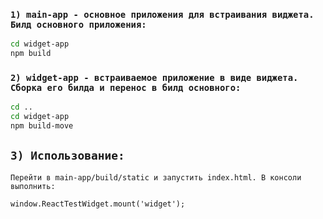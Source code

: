 ### `1) main-app - основное приложения для встраивания виджета. Билд основного приложения:`

```bash
cd widget-app
npm build
```

### `2) widget-app - встраиваемое приложение в виде виджета. Сборка его билда и перенос в билд основного:`

```bash
cd ..
cd widget-app
npm build-move
```

## `3) Использование:`
`Перейти в main-app/build/static и запустить index.html. В консоли выполнить:`
```
window.ReactTestWidget.mount('widget');
```
